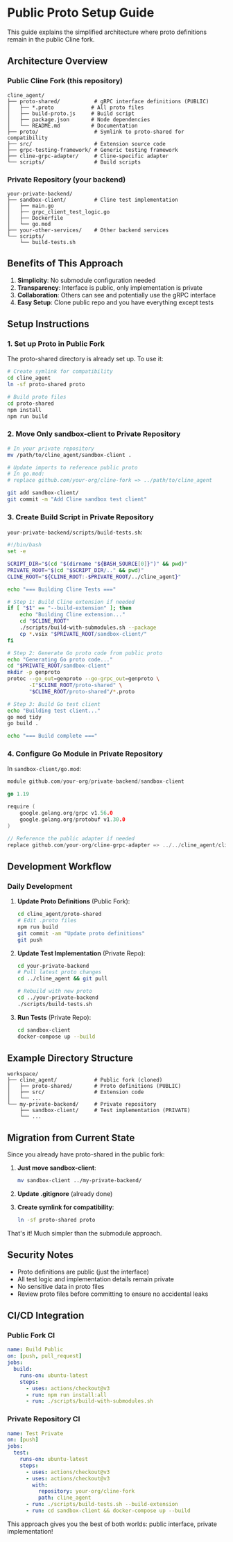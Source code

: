 # Public Proto Setup Guide

This guide explains the simplified architecture where proto definitions remain in the public Cline fork.

## Architecture Overview

### Public Cline Fork (this repository)
```
cline_agent/
├── proto-shared/           # gRPC interface definitions (PUBLIC)
│   ├── *.proto            # All proto files
│   ├── build-proto.js     # Build script
│   ├── package.json       # Node dependencies
│   └── README.md          # Documentation
├── proto/                  # Symlink to proto-shared for compatibility
├── src/                    # Extension source code
├── grpc-testing-framework/ # Generic testing framework
├── cline-grpc-adapter/     # Cline-specific adapter
└── scripts/                # Build scripts
```

### Private Repository (your backend)
```
your-private-backend/
├── sandbox-client/         # Cline test implementation
│   ├── main.go
│   ├── grpc_client_test_logic.go
│   ├── Dockerfile
│   └── go.mod
├── your-other-services/    # Other backend services
└── scripts/
    └── build-tests.sh
```

## Benefits of This Approach

1. **Simplicity**: No submodule configuration needed
2. **Transparency**: Interface is public, only implementation is private
3. **Collaboration**: Others can see and potentially use the gRPC interface
4. **Easy Setup**: Clone public repo and you have everything except tests

## Setup Instructions

### 1. Set up Proto in Public Fork

The proto-shared directory is already set up. To use it:

```bash
# Create symlink for compatibility
cd cline_agent
ln -sf proto-shared proto

# Build proto files
cd proto-shared
npm install
npm run build
```

### 2. Move Only sandbox-client to Private Repository

```bash
# In your private repository
mv /path/to/cline_agent/sandbox-client .

# Update imports to reference public proto
# In go.mod:
# replace github.com/your-org/cline-fork => ../path/to/cline_agent

git add sandbox-client/
git commit -m "Add Cline sandbox test client"
```

### 3. Create Build Script in Private Repository

`your-private-backend/scripts/build-tests.sh`:

```bash
#!/bin/bash
set -e

SCRIPT_DIR="$(cd "$(dirname "${BASH_SOURCE[0]}")" && pwd)"
PRIVATE_ROOT="$(cd "$SCRIPT_DIR/.." && pwd)"
CLINE_ROOT="${CLINE_ROOT:-$PRIVATE_ROOT/../cline_agent}"

echo "=== Building Cline Tests ==="

# Step 1: Build Cline extension if needed
if [ "$1" == "--build-extension" ]; then
    echo "Building Cline extension..."
    cd "$CLINE_ROOT"
    ./scripts/build-with-submodules.sh --package
    cp *.vsix "$PRIVATE_ROOT/sandbox-client/"
fi

# Step 2: Generate Go proto code from public proto
echo "Generating Go proto code..."
cd "$PRIVATE_ROOT/sandbox-client"
mkdir -p genproto
protoc --go_out=genproto --go-grpc_out=genproto \
       -I"$CLINE_ROOT/proto-shared" \
       "$CLINE_ROOT/proto-shared"/*.proto

# Step 3: Build Go test client
echo "Building test client..."
go mod tidy
go build .

echo "=== Build complete ==="
```

### 4. Configure Go Module in Private Repository

In `sandbox-client/go.mod`:

```go
module github.com/your-org/private-backend/sandbox-client

go 1.19

require (
    google.golang.org/grpc v1.56.0
    google.golang.org/protobuf v1.30.0
)

// Reference the public adapter if needed
replace github.com/your-org/cline-grpc-adapter => ../../cline_agent/cline-grpc-adapter
```

## Development Workflow

### Daily Development

1. **Update Proto Definitions** (Public Fork):
   ```bash
   cd cline_agent/proto-shared
   # Edit .proto files
   npm run build
   git commit -am "Update proto definitions"
   git push
   ```

2. **Update Test Implementation** (Private Repo):
   ```bash
   cd your-private-backend
   # Pull latest proto changes
   cd ../cline_agent && git pull
   
   # Rebuild with new proto
   cd ../your-private-backend
   ./scripts/build-tests.sh
   ```

3. **Run Tests** (Private Repo):
   ```bash
   cd sandbox-client
   docker-compose up --build
   ```

## Example Directory Structure

```
workspace/
├── cline_agent/            # Public fork (cloned)
│   ├── proto-shared/       # Proto definitions (PUBLIC)
│   ├── src/                # Extension code
│   └── ...
└── my-private-backend/     # Private repository
    ├── sandbox-client/     # Test implementation (PRIVATE)
    └── ...
```

## Migration from Current State

Since you already have proto-shared in the public fork:

1. **Just move sandbox-client**:
   ```bash
   mv sandbox-client ../my-private-backend/
   ```

2. **Update .gitignore** (already done)

3. **Create symlink for compatibility**:
   ```bash
   ln -sf proto-shared proto
   ```

That's it! Much simpler than the submodule approach.

## Security Notes

- Proto definitions are public (just the interface)
- All test logic and implementation details remain private
- No sensitive data in proto files
- Review proto files before committing to ensure no accidental leaks

## CI/CD Integration

### Public Fork CI
```yaml
name: Build Public
on: [push, pull_request]
jobs:
  build:
    runs-on: ubuntu-latest
    steps:
      - uses: actions/checkout@v3
      - run: npm run install:all
      - run: ./scripts/build-with-submodules.sh
```

### Private Repository CI
```yaml
name: Test Private
on: [push]
jobs:
  test:
    runs-on: ubuntu-latest
    steps:
      - uses: actions/checkout@v3
      - uses: actions/checkout@v3
        with:
          repository: your-org/cline-fork
          path: cline_agent
      - run: ./scripts/build-tests.sh --build-extension
      - run: cd sandbox-client && docker-compose up --build
```

This approach gives you the best of both worlds: public interface, private implementation!